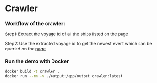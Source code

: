 # Crawler

### Workflow of the crawler:

Step1: Extract the voyage id of all the ships listed on the [page](https://sdci.kh.twport.com.tw/khbweb/UA1007.aspx)

Step2: Use the extracted voyage id to get the newest event which can be queried on the [page](https://sdci.kh.twport.com.tw/khbweb/ShipinP.aspx?Menu=2)

### Run the demo with Docker

```bash
docker build -t crawler .
docker run --rm -v ./output:/app/output crawler:latest
```
